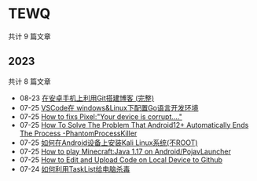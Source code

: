 # TEWQ

共计 9 篇文章

## 2023

共计 8 篇文章

- 08-23 [在安卓手机上利用Git搭建博客 (完整)](https://www.depth.su/posts/git-blog/ "2023-08-23 05:20:00")
- 07-25 [VSCode在 windows&Linux下配置Go语言开发环境](https://www.depth.su/posts/vscgo/ "2023-07-25 12:30:57")
- 07-25 [How to fixs Pixel:"Your device is corrupt...."](https://www.depth.su/posts/pixelbugs/ "2023-07-25 10:30:28")
- 07-25 [How To Solve The Problem That Android12+ Automatically Ends The Process -PhantomProcessKiller](https://www.depth.su/posts/android12/ "2023-07-25 10:29:00")
- 07-25 [如何在Android设备上安装Kali Linux系统(不ROOT)](https://www.depth.su/posts/kaliandroid/ "2023-07-25 10:08:07")
- 07-25 [How to play Minecraft:Java 1.17 on Android/PojavLauncher](https://www.depth.su/posts/pojav/ "2023-07-25 09:41:39")
- 07-25 [How to Edit and Upload Code on Local Device to Github](https://www.depth.su/posts/2/ "2023-07-25 00:08:36")
- 07-24 [如何利用TaskList给电脑杀毒](https://www.depth.su/posts/tasklist/ "2023-07-24 22:10:35")
